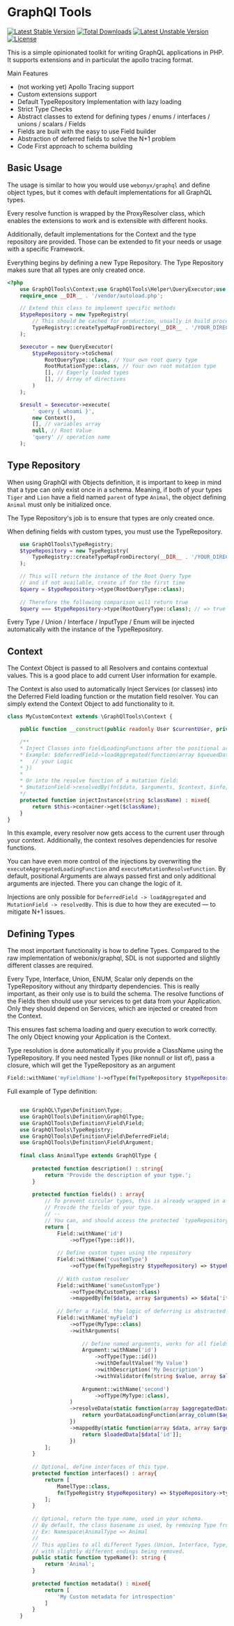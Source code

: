 # GraphQl Tools
[![Latest Stable Version](https://poser.pugx.org/le0daniel/graphql-tools/v)](//packagist.org/packages/le0daniel/graphql-tools) [![Total Downloads](https://poser.pugx.org/le0daniel/graphql-tools/downloads)](//packagist.org/packages/le0daniel/graphql-tools) [![Latest Unstable Version](https://poser.pugx.org/le0daniel/graphql-tools/v/unstable)](//packagist.org/packages/le0daniel/graphql-tools) [![License](https://poser.pugx.org/le0daniel/graphql-tools/license)](//packagist.org/packages/le0daniel/graphql-tools)

This is a simple opinionated toolkit for writing GraphQL applications in PHP. It supports extensions and in particulat the apollo tracing format.

Main Features

 - (not working yet) Apollo Tracing support
 - Custom extensions support
 - Default TypeRepository Implementation with lazy loading
 - Strict Type Checks
 - Abstract classes to extend for defining types / enums / interfaces / unions / scalars / Fields
 - Fields are built with the easy to use Field builder
 - Abstraction of deferred fields to solve the N+1 problem
 - Code First approach to schema building

## Basic Usage

The usage is similar to how you would use `webonyx/graphql` and define object types, but it comes with default implementations for all GraphQL types.

Every resolve function is wrapped by the ProxyResolver class, which enables the extensions to work and is extensible with different hooks. 

Additionally, default implementations for the Context and the type repository are provided. Those can be extended to fit your needs or usage with a specific Framework.

Everything begins by defining a new Type Repository. The Type Repository makes sure that all types are only created once.

```php
<?php
    use GraphQlTools\Context;use GraphQlTools\Helper\QueryExecutor;use GraphQlTools\TypeRegistry;
    require_once __DIR__ . '/vendor/autoload.php';   

    // Extend this class to implement specific methods
    $typeRepository = new TypeRegistry(
        // This should be cached for production, usually in build process
        TypeRegistry::createTypeMapFromDirectory(__DIR__ . '/YOUR_DIRECTORY_WITH_ALL_TYPE_DECLARATIONS')
    );

    $executor = new QueryExecutor(
        $typeRepository->toSchema(
            RootQueryType::class, // Your own root query type
            RootMutationType::class, // Your own root mutation type
            [], // Eagerly loaded types
            [], // Array of directives
        )
    );

    $result = $executor->execute(
        ' query { whoami }',
        new Context(),
        [], // variables array
        null, // Root Value
        'query' // operation name
    );
```

## Type Repository

When using GraphQl with Objects definition, it is important to keep in mind that a type can only exist once in a schema.
Meaning, if both of your types `Tiger` and `Lion` have a field named `parent` of type `Animal`, the object defining `Animal` must only be initialized once.

The Type Repository's job is to ensure that types are only created once.

When defining fields with custom types, you must use the TypeRepository.

```php
    use GraphQlTools\TypeRegistry;
    $typeRepository = new TypeRegistry(
        TypeRegistry::createTypeMapFromDirectory(__DIR__ . '/YOUR_DIRECTORY_WITH_ALL_TYPE_DECLARATIONS')
    );

    // This will return the instance of the Root Query Type
    // and if not available, create if for the first time
    $query = $typeRepository->type(RootQueryType::class);
    
    // Therefore the following comparison will return true
    $query === $typeRepository->type(RootQueryType::class); // => true
```

Every Type / Union / Interface / InputType / Enum will be injected automatically with the instance of the TypeRepository.

## Context

The Context Object is passed to all Resolvers and contains contextual values. This is a good place to add current User information for example.

The Context is also used to automatically Inject Services (or classes) into the Deferred Field loading function or the mutation field resolver.
You can simply extend the Context Object to add functionality to it.

```php
class MyCustomContext extends \GraphQlTools\Context {

    public function __construct(public readonly User $currentUser, private \Psr\Container\ContainerInterface $container) {}

    /**
    * Inject Classes into fieldLoadingFunctions after the positional arguments
    * Example: $deferredField->loadAggregated(function(array $queuedData, array $validatedArguments, Context $context, MyCustomService $service) {
    *   // your Logic
    * })
    * 
    * Or into the resolve function of a mutation field:
    * $mutationField->resolvedBy(fn($data, $arguments, $context, $info, MyClass $service) => $service->resolve($arguments))
    */
    protected function injectInstance(string $className) : mixed{
        return $this->container->get($className);
    }
}
```

In this example, every resolver now gets access to the current user through your context. Additionally, the context resolves dependencies for resolve functions.

You can have even more control of the injections by overwriting the `executeAggregatedLoadingFunction` and `executeMutationResolveFunction`. 
By default, positional Arguments are always passed first and only additional arguments are injected. There you can change the logic of it.

Injections are only possible for `DeferredField -> loadAggregated` and `MutationField -> resolvedBy`. This is due to how they are executed — to mitigate N+1 issues.


## Defining Types

The most important functionality is how to define Types. Compared to the raw implementation of webonix/graphql, SDL is not supported and slightly different classes are required.

Every Type, Interface, Union, ENUM, Scalar only depends on the TypeRepository without any thirdparty dependencies. This is really important, as their only use is to build the schema.
The resolve functions of the Fields then should use your services to get data from your Application. Only they should depend on Services, which are injected or created from the Context.

This ensures fast schema loading and query execution to work correctly. The only Object knowing your Application is the Context.

Type resolution is done automatically if you provide a ClassName using the TypeRepository. If you need nested Types (like nonnull or list of), pass a closure, which will get the TypeRepository as an argument

```php
Field::withName('myFieldName')->ofType(fn(TypeRepository $typeRepository) => new NonNull($typeRepository->type(MyCustomTypeClass::class)))
```

Full example of Type definition:

```php

    use GraphQL\Type\Definition\Type;
    use GraphQlTools\Definition\GraphQlType;
    use GraphQlTools\Definition\Field\Field;
    use GraphQlTools\TypeRegistry;
    use GraphQlTools\Definition\Field\DeferredField;
    use GraphQlTools\Definition\Field\Argument;
    
    final class AnimalType extends GraphQlType {
        
        protected function description() : string{
            return 'Provide the description of your type.';
        }
        
        protected function fields() : array{
            // To prevent circular types, this is already wrapped in a closure
            // Provide the fields of your type.
            // --
            // You can, and should access the protected `typeRepository` to reference your own types:
            return [
                Field::withName('id')
                    ->ofType(Type::id()),
                
                // Define custom types using the repository
                Field::withName('customType')
                    ->ofType(fn(TypeRegistry $typeRepository) => $typeRepository->type(MyCustomTypeClass::class)),
                
                // With custom resolver
                Field::withName('sameCustomType')
                    ->ofType(MyCustomType::class)
                    ->mappedBy(fn($data, array $arguments) => $data['items']),
                
                // Defer a field, the logic of deferring is abstracted away    
                Field::withName('myField')
                    ->ofType(MyType::class)
                    ->withArguments(
                        
                        // Define named arguments, works for all fields
                        Argument::withName('id')
                            ->ofType(Type::id())
                            ->withDefaultValue('My Value')
                            ->withDescription('My Description')
                            ->withValidator(fn(string $value, array $allArguments) => $value or throw new Error()),
                       
                        Argument::withName('second')
                            ->ofType(MyType::class),
                    )
                    ->resolveData(static function(array $aggregatedData, array $arguments, Context $context){
                        return yourDataLoadingFunction(array_column($aggregatedData, 'id'));
                    })
                    ->mappedBy(static function(array $data, array $arguments, array $loadedData){
                        return $loadedData[$data['id']];
                    })             
            ];
        }
        
        // Optional, define interfaces of this type.
        protected function interfaces() : array{
            return [
                MamelType::class,
                fn(TypeRegistry $typeRepository) => $typeRepository->type(MyType::class),
            ];
        }
        
        // Optional, return the type name, used in your schema.
        // By default, the class basename is used, by removing Type from it
        // Ex: Namespace\AnimalType => Animal
        // 
        // This applies to all different Types (Union, Interface, Type, InputType, Enum)
        // with slightly different endings being removed.
        public static function typeName(): string {
            return 'Animal';
        }
        
        protected function metadata() : mixed{
            return [
                'My Custom metadata for introspection'
            ]       
        }
    }
```

